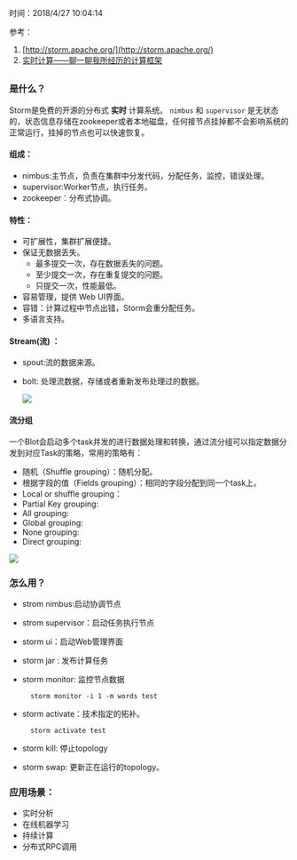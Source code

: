 时间：2018/4/27 10:04:14 

参考：  

1. [http://storm.apache.org/](http://storm.apache.org/)
2. [实时计算——聊一聊我所经历的计算框架](https://www.jianshu.com/p/16323566f3c6)

##   

### 是什么？ 

Storm是免费的开源的分布式 **实时** 计算系统。 `nimbus` 和 `supervisor` 是无状态的，状态信息存储在zookeeper或者本地磁盘，任何接节点挂掉都不会影响系统的正常运行，挂掉的节点也可以快速恢复。

#### 组成：

* nimbus:主节点，负责在集群中分发代码，分配任务，监控，错误处理。
* supervisor:Worker节点，执行任务。
* zookeeper：分布式协调。



#### 特性：

* 可扩展性，集群扩展便捷。
* 保证无数据丢失。
	* 最多提交一次，存在数据丢失的问题。
	* 至少提交一次，存在重复提交的问题。
	* 只提交一次，性能最低。 
* 容易管理，提供 Web UI界面。
* 容错：计算过程中节点出错，Storm会重分配任务。
* 多语言支持。
#### Stream(流) ：
  
* spout:流的数据来源。
* bolt: 处理流数据，存储或者重新发布处理过的数据。

  	![](https://raw.githubusercontent.com/longlongxiao/Notes/master/images/storm/topology.png)
#### 流分组

一个Blot会启动多个task并发的进行数据处理和转换，通过流分组可以指定数据分发到对应Task的策略，常用的策略有：

* 随机（Shuffle grouping）：随机分配。
* 根据字段的值（Fields grouping）：相同的字段分配到同一个task上。
* Local or shuffle grouping：
* Partial Key grouping:
* All grouping:
* Global grouping:
* None grouping: 
* Direct grouping:

![](https://raw.githubusercontent.com/longlongxiao/Notes/master/images/storm/topology-tasks.png)
### 怎么用？

* strom nimbus:启动协调节点 
* strom supervisor：启动任务执行节点
* storm ui：启动Web管理界面
* storm jar : 发布计算任务
* storm monitor: 监控节点数据

		storm monitor -i 1 -m words test
* storm activate：技术指定的拓补。

		storm activate test
* storm kill: 停止topology
* storm swap: 更新正在运行的topology。

### 应用场景：

* 实时分析
* 在线机器学习
* 持续计算
* 分布式RPC调用